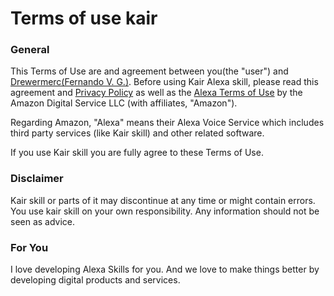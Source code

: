 # Terms of use kair

### General

This Terms of Use are and agreement between you(the "user") and [Drewermerc(Fernando V. G.)](https://github.com/Drewermerc). Before using Kair Alexa skill, please read this agreement and [Privacy Policy](https://github.com/Drewermerc/kair/blob/master/PrivacyPolicy.md) as well as the [Alexa Terms of Use](https://www.amazon.com/gp/help/customer/display.html?nodeId=201809740) by the Amazon Digital Service LLC (with affiliates, "Amazon").

Regarding Amazon, "Alexa" means their Alexa Voice Service which includes third party services (like Kair skill) and other related software.

If you use Kair skill you are fully agree to these Terms of Use.

### Disclaimer
Kair skill or parts of it may discontinue at any time or might contain errors. You use kair skill on your own responsibility. Any information should not be seen as advice.

### For You
I love developing Alexa Skills for you. And we love to make things better by developing digital products and services.